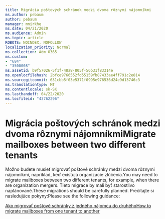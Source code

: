 ```yaml
---
title: Migrácia poštových schránok medzi dvoma rôznymi nájomníkmi
ms.author: pebaum
author: pebaum
manager: mnirkhe
ms.date: 04/21/2020
ms.audience: Admin
ms.topic: article
ROBOTS: NOINDEX, NOFOLLOW
localization_priority: Normal
ms.collection: Adm_O365
ms.custom:
- "684"
- "3500008"
ms.assetid: b9f57026-5f1f-48a8-805f-56b31f83314e
ms.openlocfilehash: 2bfce9766552fd55159fb87433ae4ff791c2e814
ms.sourcegitcommit: 631cbb5f03e5371f0995e976536d24e9d13746c3
ms.translationtype: MT
ms.contentlocale: sk-SK
ms.lasthandoff: 04/22/2020
ms.locfileid: "43762296"
---
```

# <a name="migrate-mailboxes-between-two-different-tenants"></a><span data-ttu-id="b488f-102">Migrácia poštových schránok medzi dvoma rôznymi nájomníkmi</span><span class="sxs-lookup"><span data-stu-id="b488f-102">Migrate mailboxes between two different tenants</span></span>

<span data-ttu-id="b488f-103">Možno budete musieť migrovať poštové schránky medzi dvoma rôznymi nájomníkmi, napríklad, keď existujú organizácie zlúčenia.</span><span class="sxs-lookup"><span data-stu-id="b488f-103">You may need to migrate mailboxes between two different tenants, for example, when there are organization mergers.</span></span> <span data-ttu-id="b488f-104">Tieto migrace by mali byť starostlivo naplánované.</span><span class="sxs-lookup"><span data-stu-id="b488f-104">These migrations should be carefully planned.</span></span> <span data-ttu-id="b488f-105">Prečítajte si nasledujúce pokyny:</span><span class="sxs-lookup"><span data-stu-id="b488f-105">Please see the following guidance:</span></span>
  
[<span data-ttu-id="b488f-106">Ako migrovať poštové schránky z jedného nájomcu do druhého</span><span class="sxs-lookup"><span data-stu-id="b488f-106">How to migrate mailboxes from one tenant to another</span></span>](https://docs.microsoft.com/Exchange/mailbox-migration/migrate-mailboxes-across-tenants)
  